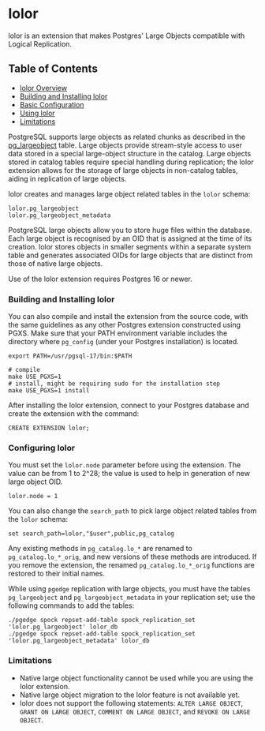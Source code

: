 # lolor

lolor is an extension that makes Postgres' Large Objects compatible with Logical Replication.

## Table of Contents
- [lolor Overview](docs/index.md)
- [Building and Installing lolor](docs/install_configure.md)
- [Basic Configuration](README.md#configuring-lolor)
- [Using lolor](docs/using_lolor.md)
- [Limitations](README.md#limitations)

PostgreSQL supports large objects as related chunks as described in the [pg_largeobject](https://www.postgresql.org/docs/current/catalog-pg-largeobject.html) table. Large objects provide stream-style access to user data stored in a special large-object structure in the catalog. Large objects stored in catalog tables require special handling during replication; the lolor extension allows for the storage of large objects in non-catalog tables, aiding in replication of large objects.

lolor creates and manages large object related tables in the `lolor` schema:

```
lolor.pg_largeobject
lolor.pg_largeobject_metadata
```

PostgreSQL large objects allow you to store huge files within the database. Each large object is recognised by an OID that is assigned at the time of its creation. lolor stores objects in smaller segments within a separate system table and generates associated OIDs for large objects that are distinct from those of native large objects.

Use of the lolor extension requires Postgres 16 or newer.

### Building and Installing lolor

You can also compile and install the extension from the source code, with the same guidelines as any other Postgres extension constructed using PGXS.
Make sure that your PATH environment variable includes the directory where `pg_config` (under your Postgres installation) is located.

```
export PATH=/usr/pgsql-17/bin:$PATH

# compile
make USE_PGXS=1
# install, might be requiring sudo for the installation step
make USE_PGXS=1 install
```

After installing the lolor extension, connect to your Postgres database and create the extension with the command:

```
CREATE EXTENSION lolor;
```

### Configuring lolor

You must set the `lolor.node` parameter before using the extension. The value can be from 1 to 2^28; the value is used to help in generation of new large object OID.

```
lolor.node = 1
```

You can also change the `search_path` to pick large object related tables from the `lolor` schema:

```
set search_path=lolor,"$user",public,pg_catalog
```

Any existing methods in `pg_catalog.lo_*` are renamed to `pg_catalog.lo_*_orig`, and new versions of these methods are introduced.
If you remove the extension, the renamed `pg_catalog.lo_*_orig` functions are restored to their initial names.

While using `pgedge` replication with large objects, you must have the tables `pg_largeobject` and `pg_largeobject_metadata` in your replication set; use 
the following commands to add the tables:

```
./pgedge spock repset-add-table spock_replication_set 'lolor.pg_largeobject' lolor_db
./pgedge spock repset-add-table spock_replication_set 'lolor.pg_largeobject_metadata' lolor_db
```

### Limitations

- Native large object functionality cannot be used while you are using the lolor extension.
- Native large object migration to the lolor feature is not available yet.
- lolor does not support the following statements: `ALTER LARGE OBJECT`, `GRANT ON LARGE OBJECT`, `COMMENT ON LARGE OBJECT`, and `REVOKE ON LARGE OBJECT`.
